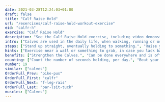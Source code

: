 ```yaml
---
date: 2021-03-28T12:24:03+01:00
draft: false
title: "Calf Raise Hold"
url: "/exercises/calf-raise-hold-workout-exercise"
eid: "calfr-h"
exercise: "Calf Raise Hold"
description: "See the Calf Raise Hold exercise, including video demonstration, instructions on how-to perform, benefits, activated body parts and related exercises."
intro: ["Calves are used in the daily life, when walking, running or using stairs. Standing in your toes is an easy exercise to strengthen your calves."]
steps: ["Stand up straight, eventually holding to something.", "Raise your heels until you are standing on your toes.", "Stay in this position."]
hints: ["Exercise near a wall or something to grab, in case you lack balance."]
benefits: ["Strengthen the Calves.", "Can be done everywhere and is office friendly."]
counting: ["Count the number of seconds holding, per day.", "Beat your own record, holding a few seconds linger than the previous record.", "Get used to stand on your toes in specific situations, such as waiting for something, while cooking, watching tv commercials or in the elevator."]
number: 19
similar: ["calves"]
OrderFull_Prev: "pike-pus"
OrderFull_First: "calfr"
OrderFull_Next: "f-leg-rais"
OrderFull_Last: "par-lsit-tuck"
muscles: ["Calves"]
---
```

